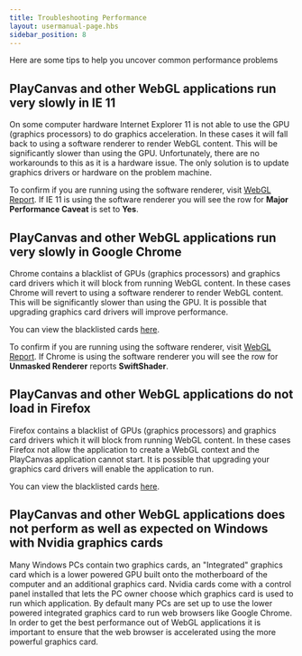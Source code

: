 ```yaml
---
title: Troubleshooting Performance
layout: usermanual-page.hbs
sidebar_position: 8
---
```


Here are some tips to help you uncover common performance problems

## PlayCanvas and other WebGL applications run very slowly in IE 11

On some computer hardware Internet Explorer 11 is not able to use the GPU (graphics processors) to do graphics acceleration. In these cases it will fall back to using a software renderer to render WebGL content. This will be significantly slower than using the GPU. Unfortunately, there are no workarounds to this as it is a hardware issue. The only solution is to update graphics drivers or hardware on the problem machine.

To confirm if you are running using the software renderer, visit [WebGL Report][1]. If IE 11 is using the software renderer you will see the row for **Major Performance Caveat** is set to **Yes**.

## PlayCanvas and other WebGL applications run very slowly in Google Chrome

Chrome contains a blacklist of GPUs (graphics processors) and graphics card drivers which it will block from running WebGL content. In these cases Chrome will revert to using a software renderer to render WebGL content. This will be significantly slower than using the GPU. It is possible that upgrading graphics card drivers will improve performance.

You can view the blacklisted cards [here][2].

To confirm if you are running using the software renderer, visit [WebGL Report][1]. If Chrome is using the software renderer you will see the row for **Unmasked Renderer** reports **SwiftShader**.

## PlayCanvas and other WebGL applications do not load in Firefox

Firefox contains a blacklist of GPUs (graphics processors) and graphics card drivers which it will block from running WebGL content. In these cases Firefox not allow the application to create a WebGL context and the PlayCanvas application cannot start. It is possible that upgrading your graphics card drivers will enable the application to run.

You can view the blacklisted cards [here][2].

## PlayCanvas and other WebGL applications does not perform as well as expected on Windows with Nvidia graphics cards

Many Windows PCs contain two graphics cards, an "Integrated" graphics card which is a lower powered GPU built onto the motherboard of the computer and an additional graphics card. Nvidia cards come with a control panel installed that lets the PC owner choose which graphics card is used to run which application. By default many PCs are set up to use the lower powered integrated graphics card to run web browsers like Google Chrome. In order to get the best performance out of WebGL applications it is important to ensure that the web browser is accelerated using the more powerful graphics card.


[1]: https://webglreport.com/
[2]: https://www.khronos.org/webgl/wiki/BlacklistsAndWhitelists

